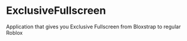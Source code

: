 # ExclusiveFullscreen
Application that gives you Exclusive Fullscreen from Bloxstrap to regular Roblox
